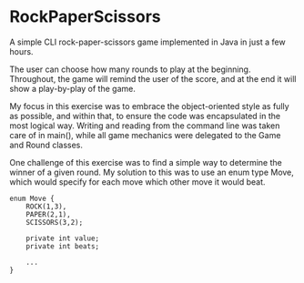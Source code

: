 # RockPaperScissors
A simple CLI rock-paper-scissors game implemented in Java in just a few hours.

The user can choose how many rounds to play at the beginning. Throughout, the game will remind the user of the score, and at the end it will show a play-by-play of the game.

My focus in this exercise was to embrace the object-oriented style as fully as possible, and within that, to ensure the code was encapsulated in the most logical way. Writing and reading from the command line was taken care of in main(), while all game mechanics were delegated to the Game and Round classes.

One challenge of this exercise was to find a simple way to determine the winner of a given round. My solution to this was to use an enum type Move, which would specify for each move which other move it would beat.

    enum Move {
        ROCK(1,3),
        PAPER(2,1),
        SCISSORS(3,2);

        private int value;
        private int beats;
        
        ...
    }
